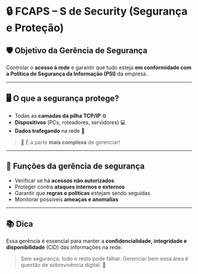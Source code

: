 # &#x1F512; FCAPS – S de Security (Segurança e Proteção)

## &#x1F6E1;&#xFE0F; Objetivo da Gerência de Segurança

Controlar o **acesso à rede** e garantir que tudo esteja **em conformidade com a Política de Segurança da Informação (PSI)** da empresa.

---

## &#x1F5A5;&#xFE0F; O que a segurança protege?

- Todas as **camadas da pilha TCP/IP** ⚙️
- **Dispositivos** (PCs, roteadores, servidores) &#x1F4BB;
- **Dados trafegando** na rede &#x1F4E1;

> &#x1F6AB; É a parte **mais complexa** de gerenciar!

---

## &#x1F50F; Funções da gerência de segurança

- Verificar se há **acessos não autorizados**
- Proteger contra **ataques internos e externos**
- Garantir que **regras e políticas** estejam sendo seguidas
- Monitorar possíveis **ameaças e anomalias**

---

## &#x1F4DA; Dica

Essa gerência é essencial para manter a **confidencialidade, integridade e disponibilidade** (CID) das informações na rede.

> Sem segurança, todo o resto pode falhar. Gerenciar bem essa área é questão de sobrevivência digital. &#x1F680;
